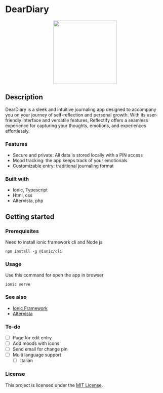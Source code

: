 # DearDiary



<div align="center">
  <kbd>
    <img height="200px" width="200px" src="https://github.com/tommaso-caputi/journaling-app/blob/main/design/icon.png" />
  </kbd>
</div>

## Description

DearDiary is a sleek and intuitive journaling app designed to accompany you on your journey of self-reflection and personal growth. With its user-friendly interface and versatile features, Reflectify offers a seamless experience for capturing your thoughts, emotions, and experiences effortlessly.

### Features

- Secure and private: All data is stored locally with a PIN access
- Mood tracking: the app keeps track of your emotionals
- Customizable entry: traditional journaling format

### Built with

- Ionic, Typescript
- Html, css
- Altervista, php

## Getting started

### Prerequisites
Need to install ionic framework cli and Node js
```console
npm install -g @ionic/cli
```

### Usage
Use this command for open the app in browser
```console
ionic serve
```

### See also

- [Ionic Framework](https://ionicframework.com/)
- [Altervista](https://altervista.org)

### To-do

- [ ] Page for edit entry
- [ ] Add moods with icons
- [ ] Send email for change pin
- [ ] Multi language support
  - [ ] Italian

### License

This project is licensed under the [MIT License](LICENSE.md).
